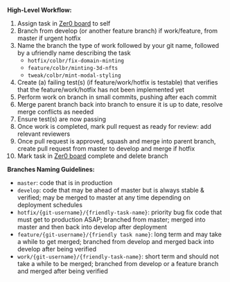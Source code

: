 **High-Level Workflow:**

1. Assign task in [Zer0 board](https://zer0.io/a/network/tasks/board/3ac44844-2b98-46e1-b29d-7886da72484f) to self
2. Branch from develop (or another feature branch) if work/feature, from master if urgent hotfix
3. Name the branch the type of work followed by your git name, followed by a ufriendly name describing the task
   - `hotfix/colbr/fix-domain-minting `
   - `feature/colbr/minting-3d-nfts `
   - `tweak/colbr/mint-modal-styling `
4. Create (a) failing test(s) (if feature/work/hotfix is testable) that verifies that the feature/work/hotfix has not been implemented yet
5. Perform work on branch in small commits, pushing after each commit
6. Merge parent branch back into branch to ensure it is up to date, resolve merge conflicts as needed
7. Ensure test(s) are now passing
8. Once work is completed, mark pull request as ready for review: add relevant reviewers
9. Once pull request is approved, squash and merge into parent branch, create pull request from master to develop and merge if hotfix
10. Mark task in [Zer0 board](https://zer0.io/a/network/tasks/board/3ac44844-2b98-46e1-b29d-7886da72484f) complete and delete branch

**Branches Naming Guidelines:**

- `master`: code that is in production
- `develop`: code that may be ahead of master but is always stable & verified; may be merged to master at any time depending on deployment schedules
- `hotfix/{git-username}/{friendly-task-name}`: priority bug fix code that must get to production ASAP; branched from master; merged into master and then back into develop after deployment
- `feature/{git-username}/{friendly task name}`: long term and may take a while to get merged; branched from develop and merged back into develop after being verified
- `work/{git-username}/{friendly-task-name}`: short term and should not take a while to be merged; branched from develop or a feature branch and merged after being verified

